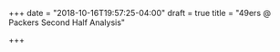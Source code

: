 +++
date = "2018-10-16T19:57:25-04:00"
draft = true
title = "49ers @ Packers Second Half Analysis"

+++
